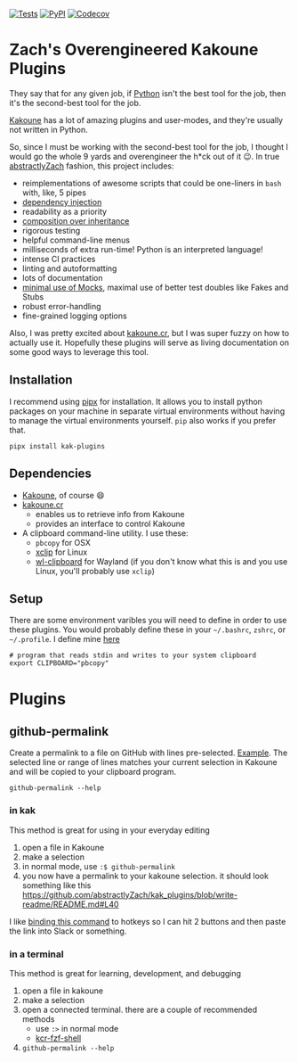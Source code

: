 [![Tests](https://github.com/abstractlyZach/kak_plugins/workflows/Tests/badge.svg)](https://github.com/abstractlyZach/kak_plugins/actions?workflow=Tests)
[![PyPI](https://img.shields.io/pypi/v/kak-plugins.svg)](https://pypi.org/project/kak-plugins/)
[![Codecov](https://codecov.io/gh/abstractlyZach/kak_plugins/branch/main/graph/badge.svg)](https://codecov.io/gh/abstractlyZach/kak_plugins)


# Zach's Overengineered Kakoune Plugins
They say that for any given job, if [Python](https://www.python.org/) isn't the best tool for the job, then it's the second-best tool for the job.

[Kakoune](http://kakoune.org/) has a lot of amazing plugins and user-modes, and they're usually not written in Python.

So, since I must be working with the second-best tool for the job, I thought I would go the whole 9 yards and overengineer the h*ck out of it 😉. In true [abstractlyZach](https://www.github.com/abstractlyZach) fashion, this project includes:
- reimplementations of awesome scripts that could be one-liners in `bash` with, like, 5 pipes
- [dependency injection](https://en.wikipedia.org/wiki/Dependency_injection)
- readability as a priority
- [composition over inheritance](https://realpython.com/inheritance-composition-python/)
- rigorous testing
- helpful command-line menus
- milliseconds of extra run-time! Python is an interpreted language!
- intense CI practices
- linting and autoformatting
- lots of documentation
- [minimal use of Mocks](https://www.youtube.com/watch?v=rk-f3B-eMkI), maximal use of better test doubles like Fakes and Stubs
- robust error-handling
- fine-grained logging options

Also, I was pretty excited about [kakoune.cr](https://github.com/alexherbo2/kakoune.cr), but I was super fuzzy on how to actually use it. Hopefully these plugins will serve as living documentation on some good ways to leverage this tool.

## Installation
I recommend using [pipx](https://pipxproject.github.io/pipx/installation/) for installation. It allows you to install python packages on your machine in separate virtual environments without having to manage the virtual environments yourself. `pip` also works if you prefer that.
```
pipx install kak-plugins
```

## Dependencies
* [Kakoune](http://kakoune.org/), of course 😄
* [kakoune.cr](https://github.com/alexherbo2/kakoune.cr)
    * enables us to retrieve info from Kakoune
    * provides an interface to control Kakoune
* A clipboard command-line utility. I use these:
    * `pbcopy` for OSX
    * [xclip](https://github.com/astrand/xclip) for Linux
    * [wl-clipboard](https://github.com/bugaevc/wl-clipboard) for Wayland (if you don't know what this is and you use Linux, you'll probably use `xclip`)


## Setup
There are some environment varibles you will need to define in order to use these plugins. You would probably define these in your `~/.bashrc`, `zshrc`, or `~/.profile`. I define mine [here](https://github.com/abstractlyZach/dotfiles/blob/master/common/.profile)
```
# program that reads stdin and writes to your system clipboard
export CLIPBOARD="pbcopy"
```

# Plugins

## github-permalink
Create a permalink to a file on GitHub with lines pre-selected. [Example](https://github.com/abstractlyZach/kak_plugins/blob/main/src/kak_plugins/github_permalink.py#L26-L53). The selected line or range of lines matches your current selection in Kakoune and will be copied to your clipboard program.
```
github-permalink --help
```

### in kak
This method is great for using in your everyday editing

1. open a file in Kakoune
1. make a selection
1. in normal mode, use `:$ github-permalink`
1. you now have a permalink to your kakoune selection. it should look something like this https://github.com/abstractlyZach/kak_plugins/blob/write-readme/README.md#L40

I like [binding this command](https://github.com/abstractlyZach/dotfiles/blob/master/kak/kakrc#L12) to hotkeys so I can hit 2 buttons and then paste the link into Slack or something.

### in a terminal
This method is great for learning, development, and debugging

1. open a file in kakoune
1. make a selection
1. open a connected terminal. there are a couple of recommended methods
    * use `:>` in normal mode
    * [kcr-fzf-shell](https://github.com/alexherbo2/kakoune.cr/blob/master/share/kcr/commands/fzf/kcr-fzf-shell)
1. `github-permalink --help`
